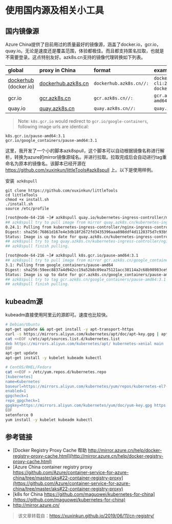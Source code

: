 # 使用国内源及相关小工具 

## 国内镜像源

Azure China提供了目前用过的质量最好的镜像源，涵盖了docker.io，gcr.io，quay.io。无论是速度还是覆盖范围，体验都极佳。而且都支持匿名拉取，也就是不需要登录。这点特别友好。azk8s.cn支持的镜像代理转换如下列表。

| global                                                       | proxy in China                                               | format                  | example                                                      |
| :----------------------------------------------------------- | :----------------------------------------------------------- | :---------------------- | :----------------------------------------------------------- |
| [dockerhub](https://xuxinkun.github.io/2019/06/11/cn-registry/hub.docker.com) (docker.io) | [dockerhub.azk8s.cn](http://mirror.azk8s.cn/help/docker-registry-proxy-cache.html) | `dockerhub.azk8s.cn//:` | `dockerhub.azk8s.cn/microsoft/azure-cli:2.0.61` `dockerhub.azk8s.cn/library/nginx:1.15` |
| gcr.io                                                       | [gcr.azk8s.cn](http://mirror.azk8s.cn/help/gcr-proxy-cache.html) | `gcr.azk8s.cn//:`       | `gcr.azk8s.cn/google_containers/hyperkube-amd64:v1.13.5`     |
| quay.io                                                      | [quay.azk8s.cn](http://mirror.azk8s.cn/help/quay-proxy-cache.html) | `quay.azk8s.cn//:`      | `quay.azk8s.cn/deis/go-dev:v1.10.0`                          |

> Note: `k8s.gcr.io` would redirect to `gcr.io/google-containers`, following image urls are identical:

```
k8s.gcr.io/pause-amd64:3.1
gcr.io/google_containers/pause-amd64:3.1
```

这里，我开发了一个小的脚本azk8spull，这个脚本可以自动根据镜像名称进行解析，转换为azure的mirror镜像源域名。并进行拉取。拉取完成后会自动进行tag重命名为原本的镜像名。该脚本已经开源在 https://github.com/xuxinkun/littleTools#azk8spull 上。以下是使用样例。

安装` azk8spull`

```
git clone https://github.com/xuxinkun/littleTools
cd littleTools
chmod +x install.sh
./install.sh
source /etc/profile
```

```bash
[root@node-64-216 ~]# azk8spull quay.io/kubernetes-ingress-controller/nginx-ingress-controller:0.24.1
## azk8spull try to pull image from mirror quay.azk8s.cn/kubernetes-ingress-controller/nginx-ingress-controller:0.24.1.
0.24.1: Pulling from kubernetes-ingress-controller/nginx-ingress-controller
Digest: sha256:76861d167e4e3db18f2672fd3435396aaa898ddf4d1128375d7c93b91c59f87f
Status: Image is up to date for quay.azk8s.cn/kubernetes-ingress-controller/nginx-ingress-controller:0.24.1
## azk8spull try to tag quay.azk8s.cn/kubernetes-ingress-controller/nginx-ingress-controller:0.24.1 to quay.io/kubernetes-ingress-controller/nginx-ingress-controller:0.24.1.
## azk8spull finish pulling.

[root@node-64-216 ~]# azk8spull k8s.gcr.io/pause-amd64:3.1
## azk8spull try to pull image from mirror gcr.azk8s.cn/google_containers/pause-amd64:3.1.
3.1: Pulling from google_containers/pause-amd64
Digest: sha256:59eec8837a4d942cc19a52b8c09ea75121acc38114a2c68b98983ce9356b8610
Status: Image is up to date for gcr.azk8s.cn/google_containers/pause-amd64:3.1
## azk8spull try to tag gcr.azk8s.cn/google_containers/pause-amd64:3.1 to k8s.gcr.io/pause-amd64:3.1.
## azk8spull finish pulling.
```

## kubeadm源

kubeadm直接使用阿里云的源即可。速度也比较快。

```bash
# Debian/Ubuntu
apt-get update && apt-get install -y apt-transport-https
curl -s https://mirrors.aliyun.com/kubernetes/apt/doc/apt-key.gpg | apt-key add -
cat <<EOF >/etc/apt/sources.list.d/kubernetes.list
deb https://mirrors.aliyun.com/kubernetes/apt/ kubernetes-xenial main
EOF
apt-get update
apt-get install -y kubelet kubeadm kubectl

# CentOS/RHEL/Fedora
cat <<EOF > /etc/yum.repos.d/kubernetes.repo
[kubernetes]
name=Kubernetes
baseurl=https://mirrors.aliyun.com/kubernetes/yum/repos/kubernetes-el7-x86_64/
enabled=1
gpgcheck=1
repo_gpgcheck=1
gpgkey=https://mirrors.aliyun.com/kubernetes/yum/doc/yum-key.gpg https://mirrors.aliyun.com/kubernetes/yum/doc/rpm-package-key.gpg
EOF
setenforce 0
yum install -y kubelet kubeadm kubectl
```

## 参考链接

- [Docker Registry Proxy Cache 帮助 http://mirror.azure.cn/help/docker-registry-proxy-cache.html](http://mirror.azure.cn/help/docker-registry-proxy-cache.html)
- [Azure China container registry proxy https://github.com/Azure/container-service-for-azure-china/tree/master/aks#22-container-registry-proxy](https://github.com/Azure/container-service-for-azure-china/tree/master/aks#22-container-registry-proxy)
- [k8s for China https://github.com/maguowei/kubernetes-for-china](https://github.com/maguowei/kubernetes-for-china)
- http://mirror.azure.cn/

> 该文章转载自：https://xuxinkun.github.io/2019/06/11/cn-registry/